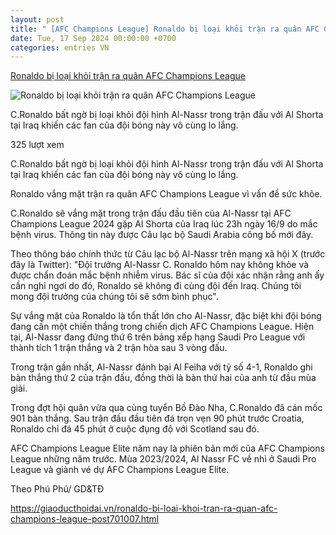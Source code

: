 ```yaml
---
layout: post
title: " [AFC Champions League] Ronaldo bị loại khỏi trận ra quân AFC Champions League"
date: Tue, 17 Sep 2024 00:00:00 +0700
categories: entries VN
---
```

[Ronaldo bị loại khỏi trận ra quân AFC Champions League](https://bacgiangtv.vn/tin-tuc/18/169668/ronaldo-bi-loai-khoi-tran-ra-quan-afc-champions-league)

![Ronaldo bị loại khỏi trận ra quân AFC Champions League](https://1clip.bacgiangtv.vn/upload/news/9_2024/ronaldo_bi_loai_khoi_tran_ra_quan_afc_champions_league_14120016092024.png)

C.Ronaldo bất ngờ bị loại khỏi đội hình Al-Nassr trong trận đấu với Al Shorta tại Iraq khiến các fan của đội bóng này vô cùng lo lắng.

325 lượt xem

C.Ronaldo bất ngờ bị loại khỏi đội hình Al-Nassr trong trận đấu với Al Shorta tại Iraq khiến các fan của đội bóng này vô cùng lo lắng.

Ronaldo vắng mặt trận ra quân AFC Champions League vì vấn đề sức khỏe.

C.Ronaldo sẽ vắng mặt trong trận đấu đầu tiên của Al-Nassr tại AFC Champions League 2024 gặp Al Shorta của Iraq lúc 23h ngày 16/9 do mắc bệnh virus. Thông tin này được Câu lạc bộ Saudi Arabia công bố mới đây.

Theo thông báo chính thức từ Câu lạc bộ Al-Nassr trên mạng xã hội X (trước đây là Twitter): "Đội trưởng Al-Nassr C. Ronaldo hôm nay không khỏe và được chẩn đoán mắc bệnh nhiễm virus. Bác sĩ của đội xác nhận rằng anh ấy cần nghỉ ngơi do đó, Ronaldo sẽ không đi cùng đội đến Iraq. Chúng tôi mong đội trưởng của chúng tôi sẽ sớm bình phục".

Sự vắng mặt của Ronaldo là tổn thất lớn cho Al-Nassr, đặc biệt khi đội bóng đang cần một chiến thắng trong chiến dịch AFC Champions League. Hiện tại, Al-Nassr đang đứng thứ 6 trên bảng xếp hạng Saudi Pro League với thành tích 1 trận thắng và 2 trận hòa sau 3 vòng đấu.

Trong trận gần nhất, Al-Nassr đánh bại Al Feiha với tỷ số 4-1, Ronaldo ghi bàn thắng thứ 2 của trận đấu, đồng thời là bàn thứ hai của anh từ đầu mùa giải.

Trong đợt hội quân vừa qua cùng tuyển Bồ Đào Nha, C.Ronaldo đã cán mốc 901 bàn thắng. Sau trận đấu đầu tiên đá trọn vẹn 90 phút trước Croatia, Ronaldo chỉ đá 45 phút ở cuộc đụng độ với Scotland sau đó.

AFC Champions League Elite năm nay là phiên bản mới của AFC Champions League những năm trước. Mùa 2023/2024, Al Nassr FC về nhì ở Saudi Pro League và giành vé dự AFC Champions League Elite.

Theo Phú Phú/ GD&TĐ

https://giaoducthoidai.vn/ronaldo-bi-loai-khoi-tran-ra-quan-afc-champions-league-post701007.html

